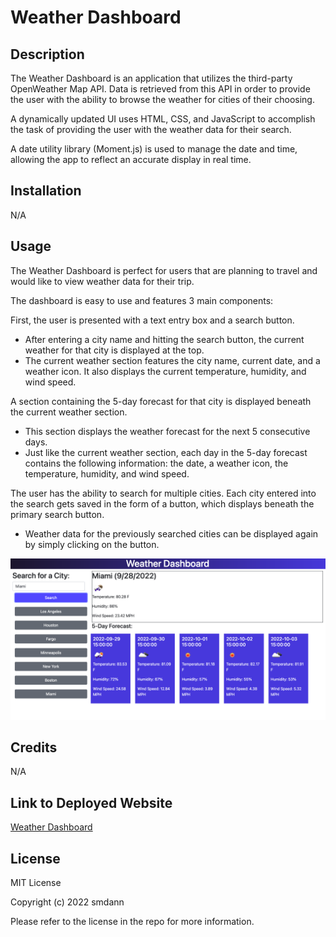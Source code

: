 # Weather Dashboard

## Description
The Weather Dashboard is an application that utilizes the third-party OpenWeather Map API. Data is retrieved from this API in order to provide the user with the ability to browse the weather for cities of their choosing.

A dynamically updated UI uses HTML, CSS, and JavaScript to accomplish the task of providing the user with the weather data for their search.

A date utility library (Moment.js) is used to manage the date and time, allowing the app to reflect an accurate display in real time. 

## Installation

N/A

## Usage

The Weather Dashboard is perfect for users that are planning to travel and would like to view weather data for their trip.

The dashboard is easy to use and features 3 main components:

First, the user is presented with a text entry box and a search button.

* After entering a city name and hitting the search button, the current weather for that city is displayed at the top.
* The current weather section features the city name, current date, and a weather icon. It also displays the current temperature, humidity, and wind speed.

A section containing the 5-day forecast for that city is displayed beneath the current weather section.

* This section displays the weather forecast for the next 5 consecutive days.
* Just like the current weather section, each day in the 5-day forecast contains the following information: the date, a weather icon, the temperature, humidity, and wind speed.

The user has the ability to search for multiple cities. Each city entered into the search gets saved in the form of a button, which displays beneath the primary search button.

* Weather data for the previously searched cities can be displayed again by simply clicking on the button.


![Weather Dashboard](./assets/images/weather-dashboard-screenshot.png)

## Credits

N/A

## Link to Deployed Website

[Weather Dashboard](https://smdann.github.io/weather-dashboard/)

## License

MIT License

Copyright (c) 2022 smdann

Please refer to the license in the repo for more information.